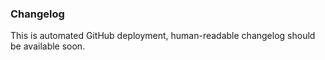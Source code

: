 ### Changelog

This is automated GitHub deployment, human-readable changelog should be available soon.
